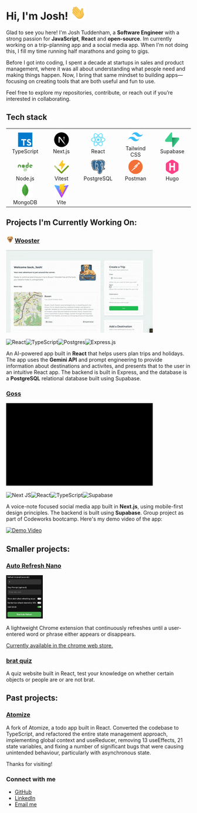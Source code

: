 # Hi, I'm Josh! <img src="https://github.com/joshuaisaact/joshuaisaact/blob/main/animations/wave.gif" height="40" alt="Waving hand" title="Waving hand"/>

Glad to see you here! I'm Josh Tuddenham, a **Software Engineer** with a strong passion for **JavaScript**, **React** and **open-source**. Im currently working on a trip-planning app and a social media app. When I'm not doing this, I fill my time running half marathons and going to gigs.

Before I got into coding, I spent a decade at startups in sales and product management, where it was all about understanding what people need and making things happen. Now, I bring that same mindset to building apps—focusing on creating tools that are both useful and fun to use.

Feel free to explore my repositories, contribute, or reach out if you’re interested in collaborating.

## Tech stack

<table>
  <tr>
    <td align="center" width="100px">
      <a href="https://www.typescriptlang.org/" target="_blank">
        <img src="https://github.com/joshuaisaact/joshuaisaact/blob/main/icons/typescript-original.svg" height="40" alt="TypeScript" title="TypeScript"/>
      </a>
      <br/>TypeScript
    </td>
    <td align="center" width="100px">
      <a href="https://nextjs.org/" target="_blank">
        <img src="https://github.com/joshuaisaact/joshuaisaact/blob/main/icons/nextjs-original.svg" height="40" alt="Next.js" title="Next.js"/>
      </a>
      <br/>Next.js
    </td>
    <td align="center" width="100px">
      <a href="https://reactjs.org/" target="_blank">
        <img src="https://github.com/joshuaisaact/joshuaisaact/blob/main/icons/react-original.svg" height="40" alt="React" title="React"/>
      </a>
      <br/>React
    </td>
    <td align="center" width="100px">
      <a href="https://tailwindcss.com/" target="_blank">
        <img src="https://github.com/joshuaisaact/joshuaisaact/blob/main/icons/tailwindcss-original.svg" height="40" alt="Tailwind CSS" title="Tailwind CSS"/>
      </a>
      <br/>Tailwind CSS
    </td>
    <td align="center" width="100px">
      <a href="https://supabase.com/" target="_blank">
        <img src="https://github.com/joshuaisaact/joshuaisaact/blob/main/icons/supabase-original.svg" height="40" alt="Supabase" title="Supabase"/>
      </a>
      <br/>Supabase
    </td>
  </tr>
  <tr>
    <td align="center" width="100px">
      <a href="https://nodejs.org/" target="_blank">
        <img src="https://github.com/joshuaisaact/joshuaisaact/blob/main/icons/nodejs-plain-wordmark.svg" height="40" alt="Node.js" title="Node.js"/>
      </a>
      <br/>Node.js
    </td>
    <td align="center" width="100px">
      <a href="https://vitest.dev/" target="_blank">
        <img src="https://github.com/joshuaisaact/joshuaisaact/blob/main/icons/vitest-original.svg" height="40" alt="Vitest" title="Vitest"/>
      </a>
      <br/>Vitest
    </td>
    <td align="center" width="100px">
      <a href="https://www.postgresql.org/" target="_blank">
        <img src="https://github.com/joshuaisaact/joshuaisaact/blob/main/icons/postgresql-original.svg" height="40" alt="PostgreSQL" title="PostgreSQL"/>
      </a>
      <br/>PostgreSQL
    </td>
    <td align="center" width="100px">
      <a href="https://www.postman.com/" target="_blank">
        <img src="https://github.com/joshuaisaact/joshuaisaact/blob/main/icons/postman-original.svg" height="40" alt="Postman" title="Postman"/>
      </a>
      <br/>Postman
    </td>
    <td align="center" width="100px">
      <a href="https://gohugo.io/" target="_blank">
        <img src="https://github.com/joshuaisaact/joshuaisaact/blob/main/icons/hugo-plain.svg" height="40" alt="Hugo" title="Hugo"/>
      </a>
      <br/>Hugo
    </td>
  </tr>
  <tr>
    <td align="center" width="100px">
      <a href="https://www.mongodb.com/" target="_blank">
        <img src="https://github.com/joshuaisaact/joshuaisaact/blob/main/icons/mongodb-original.svg" height="40" alt="MongoDB" title="MongoDB"/>
      </a>
      <br/>MongoDB
    </td>
    <td align="center" width="100px">
      <a href="https://vite.dev/" target="_blank">
        <img src="https://github.com/joshuaisaact/joshuaisaact/blob/main/icons/vitejs-original.svg" height="40" alt="Vite" title="Vite"/>
      </a>
      <br/>Vite
    </td>
  </tr>
</table>


## Projects I'm Currently Working On:


### <img src="https://github.com/joshuaisaact/joshuaisaact/blob/main/icons/wooster.png" height="20" alt="Wooster icon" title="Wooster"/> [Wooster](https://github.com/joshuaisaact/Wooster)

<img src="https://github.com/joshuaisaact/joshuaisaact/blob/main/animations/wooster.gif" alt="Wooster video" title="Wooster"/>

![React](https://img.shields.io/badge/react-%2320232a.svg?style=for-the-badge&logo=react&logoColor=%2361DAFB)![TypeScript](https://img.shields.io/badge/typescript-%23007ACC.svg?style=for-the-badge&logo=typescript&logoColor=white)![Postgres](https://img.shields.io/badge/postgres-%23316192.svg?style=for-the-badge&logo=postgresql&logoColor=white)![Express.js](https://img.shields.io/badge/express.js-%23404d59.svg?style=for-the-badge&logo=express&logoColor=%2361DAFB)


An AI-powered app built in **React** that helps users plan trips and holidays. The app uses the **Gemini API** and prompt engineering to provide information about destinations and activites, and presents that to the user in an intuitive React app. The backend is built in Express, and the database is a **PostgreSQL** relational database built using Supabase.

### [Goss](https://github.com/joshuaisaact/Goss)

 <img src="https://github.com/joshuaisaact/joshuaisaact/blob/main/animations/gossgif1mb.gif" alt="Goss video" title="Goss"/>

 ![Next JS](https://img.shields.io/badge/Next-black?style=for-the-badge&logo=next.js&logoColor=white)![React](https://img.shields.io/badge/react-%2320232a.svg?style=for-the-badge&logo=react&logoColor=%2361DAFB)![TypeScript](https://img.shields.io/badge/typescript-%23007ACC.svg?style=for-the-badge&logo=typescript&logoColor=white)![Supabase](https://img.shields.io/badge/Supabase-3ECF8E?style=for-the-badge&logo=supabase&logoColor=white)


A voice-note focused social media app built in **Next.js**, using mobile-first design principles. The backend is built using **Supabase**. Group project as part of Codeworks bootcamp. Here's my demo video of the app:

[![Demo Video](https://img.youtube.com/vi/B67vE1EfjiQ/0.jpg)](https://www.youtube.com/watch?v=B67vE1EfjiQ)


## Smaller projects:


### [Auto Refresh Nano](https://github.com/joshuaisaact/Auto-refresher)

<img src="https://github.com/joshuaisaact/joshuaisaact/blob/main/images/autorefresher.png" width="100" alt="Autorefresher extension" title="Autorefresher" />


A lightweight Chrome extension that continuously refreshes until a user-entered word or phrase either appears or disappears.

[Currently available in the chrome web store.](https://chromewebstore.google.com/detail/auto-refresh-extension/haiekoimldaeincnjchccogfbejgbmej)


### [brat quiz](https://github.com/joshuaisaact/brat-quiz)
A quiz website built in React, test your knowledge on whether certain objects or people are or are not brat.

## Past projects:

### [Atomize](https://github.com/joshuaisaact/Atomize-refactor)

A fork of Atomize, a todo app built in React. Converted the codebase to TypeScript, and refactored the entire state management approach, implementing global context and useReducer, removing 13 useEffects, 21 state variables, and fixing a number of significant bugs that were causing unintended behaviour, particularly with asynchronous state.


Thanks for visiting!

### Connect with me

- [GitHub](https://github.com/joshuaisaact)
- [LinkedIn](https://www.linkedin.com/in/joshuatuddenham/)
- [Email me](mailto:joshuaisaact@gmail.com)


